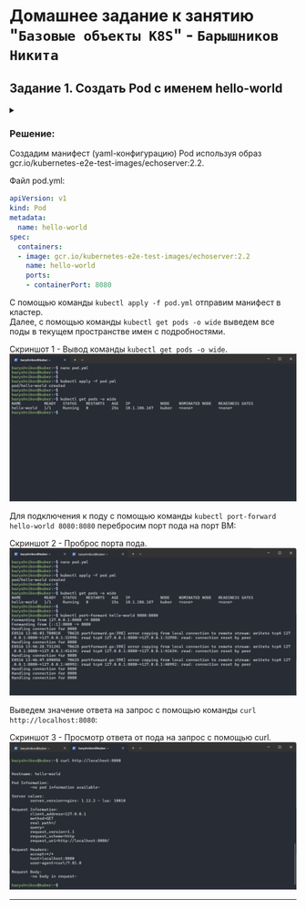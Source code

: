 # Домашнее задание к занятию "`Базовые объекты K8S`" - `Барышников Никита`


## Задание 1. Создать Pod с именем hello-world
<details>
	<summary></summary>
      <br>

1. Создать манифест (yaml-конфигурацию) Pod.
2. Использовать image - gcr.io/kubernetes-e2e-test-images/echoserver:2.2.
3. Подключиться локально к Pod с помощью `kubectl port-forward` и вывести значение (curl или в браузере).

</details>

### Решение:

Создадим манифест (yaml-конфигурацию) Pod используя образ gcr.io/kubernetes-e2e-test-images/echoserver:2.2.

Файл pod.yml:
```yml
apiVersion: v1
kind: Pod
metadata:
  name: hello-world
spec:
  containers:
  - image: gcr.io/kubernetes-e2e-test-images/echoserver:2.2
    name: hello-world
    ports:
    - containerPort: 8080
```

С помощью команды `kubectl apply -f pod.yml` отправим манифест в кластер.  
Далее, с помощью команды `kubectl get pods -o wide` выведем все поды в текущем пространстве имен с подробностями.

Скриншот 1 - Вывод команды `kubectl get pods -o wide`.
![Скриншот-1](./img/22.2.1.1_Вывод_комады_kubectl_get_pods_-o_wide.png)

Для подключения к поду с помощью команды `kubectl port-forward hello-world 8080:8080` перебросим порт пода на порт ВМ:

Скриншот 2 - Проброс порта пода.
![Скриншот-2](./img/22.2.1.3.1_Проброс_порта_пода.png)

Выведем значение ответа на запрос с помощью команды `curl http://localhost:8080`:

Скриншот 3 - Просмотр ответа от пода на запрос c помощью curl.
![Скриншот-3](./img/22.2.1.3.2_Просмотр_ответа_от_пода_на_запрос.png)

---
